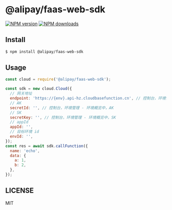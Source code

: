 # @alipay/faas-web-sdk

[![NPM version](https://img.shields.io/npm/v/@alipay/faas-web-sdk.svg?style=flat)](https://npmjs.org/package/@alipay/faas-web-sdk)
[![NPM downloads](http://img.shields.io/npm/dm/@alipay/faas-web-sdk.svg?style=flat)](https://npmjs.org/package/@alipay/faas-web-sdk)

## Install

```bash
$ npm install @alipay/faas-web-sdk
```

## Usage

```js
const cloud = require('@alipay/faas-web-sdk');

const sdk = new cloud.Cloud({
  // 网关地址
  endpoint: 'https://{env}.api-hz.cloudbasefunction.cn', // 控制台，环境管理 - 环境概览中，网关地址
  // AK
  secretId: '', // 控制台，环境管理 - 环境概览中，AK
  // SK
  secretKey: '', // 控制台，环境管理 - 环境概览中，SK
  // appId
  appId: '',
  // 目标环境 id
  envId: '',
});
const res = await sdk.callFunction({
  name: 'echo',
  data: {
    a: 1,
    b: 2,
  },
});
```

## LICENSE

MIT
